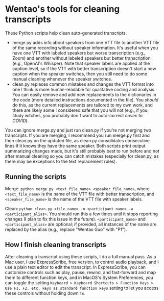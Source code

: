 # Wentao's tools for cleaning transcripts

These Python scripts help clean auto-generated transcripts.
- merge.py adds info about speakers from one VTT file to another VTT file of the same recording without speaker information. It's useful when you have one VTT with labeled speakers but worse transcription (e.g., Zoom) and another without labeled speakers but better transcription (e.g., OpenAI's Whisper). Note that speaker labels are applied at the caption level, so if the VTT with better transcription doesn't start a new caption when the speaker switches, then you still need to do some manual cleaning whenever the speaker switches.
- clean.py replaces common mistakes and changes the VTT format into one I think is more human-readable for qualitative coding and analysis. You can easily remove and add new replacements to the dictionaries in the code (more detailed instructions documented in the file). You *should* do this, as the current replacements are tailored to my own work, and there are likely some I considered safe that you will not (e.g., if you study witches, you probably don't want to auto-correct *coven* to *COVID*).

You can ignore merge.py and just run clean.py if you're not merging two transcripts. If you are merging, I recommend you run merge.py first and then clean.py on the updated file, as clean.py consolidates consecutive lines if it knows they have the same speaker. Both scripts print output summarizing changes made, but it's still probably best to run before and not after manual cleaning so you can catch mistakes (especially for clean.py, as there may be exceptions to the text replacement rules).

## Running the scripts

Merge: ``python merge.py <text_file_name> <speaker_file_name>``, where ``<text_file_name>`` is the name of the VTT file with better transcription, and ``<speaker_file_name>`` is the name of the VTT file with speaker labels. 

Clean: ``python clean.py <file_name> -n <participant_name> -a <participant_alias>``. You should run this a few times until it stops reporting changes (I plan to fix this issue in the future). ``<participant_name>`` and ``<participant_alias>`` are optional; if provided, all instances of the name are replaced by the alias (e.g., replace "Wentao Guo" with "P1").

## How I finish cleaning transcripts

After cleaning a transcript using these scripts, I do a full manual pass. As a Mac user, I use ExpressScribe, free version, to control audio playback, and I use a plain text editor to edit the transcript. In ExpressScribe, you can customize controls such as play, pause, rewind, and fast-forward and map them to different function keys, and in MacOS's System Preferences, you can toggle the setting ``Keyboard > Keyboard Shortcuts > Function Keys > Use F1, F2, etc. keys as standard function keys`` setting to let you access these controls without holding down ``fn``.
